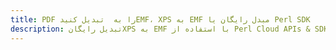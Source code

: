 ---title: PDF را به  تبدیل کنیدEMF، XPS به EMF مبدل رایگان یا Perl SDKdescription: تبدیل رایگانXPS به EMF با استفاده از Perl Cloud APIs & SDK همچنین اسناد PDF را در Cloud ایجاد، ویرایش و رندر کنید.---